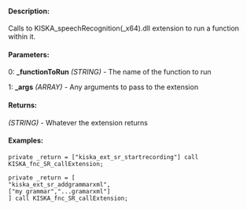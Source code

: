 #### Description:
Calls to KISKA_speechRecognition(_x64).dll extension to run a function within it.

#### Parameters:
0: **_functionToRun** *(STRING)* - The name of the function to run

1: **_args** *(ARRAY)* - Any arguments to pass to the extension

#### Returns:
*(STRING)* - Whatever the extension returns

#### Examples:
```sqf
private _return = ["kiska_ext_sr_startrecording"] call KISKA_fnc_SR_callExtension;
```
```sqf
private _return = [
"kiska_ext_sr_addgrammarxml",
["my grammar","...gramarxml"]
] call KISKA_fnc_SR_callExtension;
```

